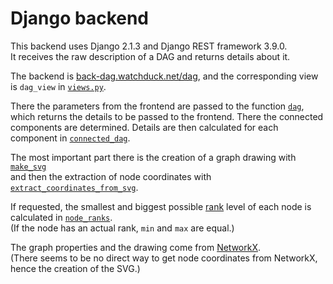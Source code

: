# Django backend

This backend uses Django 2.1.3 and Django REST framework 3.9.0.<br>
It receives the raw description of a DAG and returns details about it.

The backend is [back-dag.watchduck.net/dag](http://back-dag.watchduck.net/dag),
and the corresponding view is `dag_view` in
[`views.py`](proj/app/views.py).

There the parameters from the frontend are passed to the function 
[`dag`](proj/app/utils/dag.py),
which returns the details to be passed to the frontend.
There the connected components are determined. Details are then calculated for each component in
[`connected_dag`](proj/app/utils/connected_dag.py).

The most important part there is the creation of a graph drawing with
[`make_svg`](proj/app/utils/make_svg.py)<br>
and then the extraction of node coordinates with
[`extract_coordinates_from_svg`](proj/app/utils/extract_coordinates_from_svg.py).

If requested, the smallest and biggest possible [rank](https://en.wikipedia.org/wiki/Graded_poset) 
level of each node is calculated in
[`node_ranks`](proj/app/utils/node_ranks.py).<br>
(If the node has an actual rank, `min` and `max` are equal.)

The graph properties and the drawing come from [NetworkX](https://en.wikipedia.org/wiki/NetworkX). <br>
(There seems to be no direct way to get node coordinates from NetworkX, hence the creation of the SVG.)
